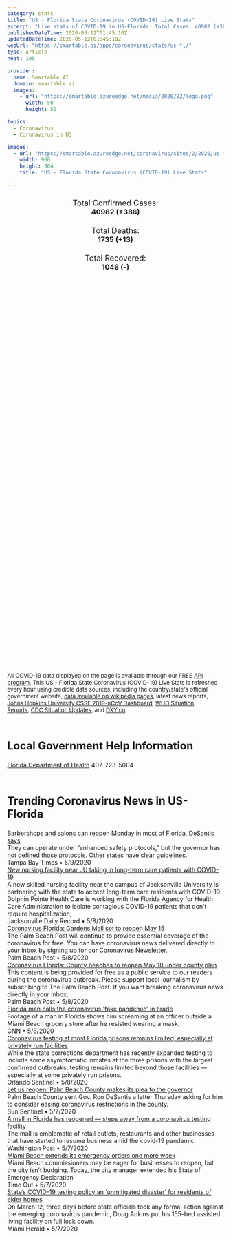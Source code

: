 ```yaml
---
category: stats
title: "US - Florida State Coronavirus (COVID-19) Live Stats"
excerpt: "Live stats of COVID-19 in US-Florida. Total Cases: 40982 (+386), Deaths: 1735 (+13), Recoveries: 1046(-)."
publishedDateTime: 2020-05-12T01:45:10Z
updatedDateTime: 2020-05-12T01:45:10Z
webUrl: "https://smartable.ai/apps/coronavirus/stats/us-fl/"
type: article
heat: 100

provider:
  name: Smartable AI
  domain: smartable.ai
  images:
    - url: "https://smartable.azureedge.net/media/2020/02/logo.png"
      width: 50
      height: 50

topics:
  - Coronavirus
  - Coronavirus in US

images:
  - url: "https://smartable.azureedge.net/coronavirus/sites/2/2020/us-fl.jpg"
    width: 900
    height: 564
    title: "US - Florida State Coronavirus (COVID-19) Live Stats"

---
```

<div class="total-stats" style="text-align: center;">
    <h3>
	    <div style="font-size: 18px; font-weight: 400;">Total Confirmed Cases:</div>
	    40982 (<span class='red'>+386</span>)
    </h3>
    <h3>
	    <div style="font-size: 18px; font-weight: 400;">Total Deaths:</div>
	    1735 (<span class='red'>+13</span>)
    </h3>
    <h3>
	    <div style="font-size: 18px; font-weight: 400;">Total Recovered:</div>
	    1046 (-)
    </h3>
</div>

<script type="text/javascript" src="https://www.gstatic.com/charts/loader.js"></script>

<div id="time_series_chart" style="width: 100%; height: 400px;"></div>
<script type="text/javascript">
  google.charts.load('current', {'packages':['corechart']});
  google.charts.setOnLoadCallback(drawChart);
  function drawChart() {
    var data = google.visualization.arrayToDataTable([
      ['Date', 'Total Cases', 'Total Deaths', 'Total Recovered'],
      ['1/22/2020', 0, 0, 0],['1/23/2020', 0, 0, 0],['1/24/2020', 0, 0, 0],['1/25/2020', 0, 0, 0],['1/26/2020', 0, 0, 0],['1/27/2020', 0, 0, 0],['1/28/2020', 0, 0, 0],['1/29/2020', 0, 0, 0],['1/30/2020', 0, 0, 0],['1/31/2020', 0, 0, 0],['2/1/2020', 0, 0, 0],['2/2/2020', 0, 0, 0],['2/3/2020', 0, 0, 0],['2/4/2020', 0, 0, 0],['2/5/2020', 0, 0, 0],['2/6/2020', 0, 0, 0],['2/7/2020', 0, 0, 0],['2/8/2020', 0, 0, 0],['2/9/2020', 0, 0, 0],['2/10/2020', 0, 0, 0],['2/11/2020', 0, 0, 0],['2/12/2020', 0, 0, 0],['2/13/2020', 0, 0, 0],['2/14/2020', 0, 0, 0],['2/15/2020', 0, 0, 0],['2/16/2020', 0, 0, 0],['2/17/2020', 0, 0, 0],['2/18/2020', 0, 0, 0],['2/19/2020', 0, 0, 0],['2/20/2020', 0, 0, 0],['2/21/2020', 0, 0, 0],['2/22/2020', 0, 0, 0],['2/23/2020', 0, 0, 0],['2/24/2020', 0, 0, 0],['2/25/2020', 0, 0, 0],['2/26/2020', 0, 0, 0],['2/27/2020', 0, 0, 0],['2/28/2020', 0, 0, 0],['2/29/2020', 0, 0, 0],['3/1/2020', 0, 0, 0],['3/2/2020', 1, 0, 0],['3/3/2020', 2, 0, 0],['3/4/2020', 2, 0, 0],['3/5/2020', 3, 0, 0],['3/6/2020', 3, 0, 0],['3/7/2020', 7, 0, 0],['3/8/2020', 10, 2, 0],['3/9/2020', 13, 2, 0],['3/10/2020', 15, 2, 0],['3/11/2020', 24, 2, 0],['3/12/2020', 50, 2, 0],['3/13/2020', 76, 3, 0],['3/14/2020', 78, 4, 0],['3/15/2020', 149, 5, 0],['3/16/2020', 162, 5, 0],['3/17/2020', 217, 7, 0],['3/18/2020', 328, 8, 0],['3/19/2020', 533, 9, 0],['3/20/2020', 664, 11, 0],['3/21/2020', 764, 13, 0],['3/22/2020', 1007, 13, 0],['3/23/2020', 1227, 18, 0],['3/24/2020', 1467, 23, 0],['3/25/2020', 1978, 23, 0],['3/26/2020', 2484, 29, 0],['3/27/2020', 3198, 46, 0],['3/28/2020', 4038, 56, 0],['3/29/2020', 4950, 60, 0],['3/30/2020', 5704, 71, 0],['3/31/2020', 6741, 85, 0],['4/1/2020', 7773, 101, 0],['4/2/2020', 9008, 144, 0],['4/3/2020', 10268, 170, 0],['4/4/2020', 11545, 195, 0],['4/5/2020', 12350, 221, 0],['4/6/2020', 13629, 254, 0],['4/7/2020', 14747, 296, 0],['4/8/2020', 15698, 323, 0],['4/9/2020', 16826, 371, 0],['4/10/2020', 17968, 419, 0],['4/11/2020', 18986, 446, 0],['4/12/2020', 19863, 461, 0],['4/13/2020', 21019, 499, 0],['4/14/2020', 21628, 571, 163],['4/15/2020', 22511, 596, 174],['4/16/2020', 23340, 668, 174],['4/17/2020', 24759, 726, 174],['4/18/2020', 25492, 748, 174],['4/19/2020', 26314, 774, 174],['4/20/2020', 27058, 823, 174],['4/21/2020', 27869, 867, 174],['4/22/2020', 28586, 927, 174],['4/23/2020', 29642, 987, 174],['4/24/2020', 30543, 1046, 174],['4/25/2020', 30840, 1055, 686],['4/26/2020', 31532, 1075, 686],['4/27/2020', 32139, 1088, 686],['4/28/2020', 32846, 1171, 686],['4/29/2020', 33193, 1218, 686],['4/30/2020', 33690, 1268, 686],['5/1/2020', 34562, 1309, 686],['5/2/2020', 35463, 1364, 686],['5/3/2020', 36078, 1379, 686],['5/4/2020', 36898, 1399, 686],['5/5/2020', 37439, 1471, 686],['5/6/2020', 38002, 1539, 686],['5/7/2020', 38828, 1600, 686],['5/8/2020', 39199, 1669, 686],['5/9/2020', 40001, 1716, 1046],['5/10/2020', 40596, 1722, 1046],['5/11/2020', 40982, 1735, 1046],
    ]);
    var options = {
      curveType: 'none',
      chartArea: {'width': '80%', 'height': '80%'},
      legend: { position: 'top' },
      lineWidth: 5,
      colors: ['#f60109', '#444444', '#81B71F']
    };
    var chart = new google.visualization.LineChart(document.getElementById('time_series_chart'));
    chart.draw(data, options);
  }
</script>

<div id="geo_chart" style="width: 100%; height: 500px;"></div>
<script type="text/javascript">
  google.charts.load('current', {
    'packages':['geochart'],
    'mapsApiKey': 'AIzaSyDk1HhVhLaveyKrUhhHZ5YwzIpEcbdal6U'
  });
  google.charts.setOnLoadCallback(drawRegionsMap);
  function drawRegionsMap() {
    var data = google.visualization.arrayToDataTable([
      ['LATITUDE', 'LONGITUDE', 'DESCRIPTION', 'Total Cases', 'Total Deaths'],
      [29.7938, -82.4944, "Alachua", 312, 5],[30.2752, -82.1603, "Baker", 25, 3],[30.2549, -85.9511, "Bay", 76, 3],[29.9474, -82.1129, "Bradford", 48, 2],[28.6928, -80.8468, "Brevard", 328, 9],[26.1901, -80.3659, "Broward", 5858, 257],[26.8946, -81.9098, "Charlotte", 329, 33],[28.8006, -82.3372, "Citrus", 106, 11],[30.0472, -81.7855, "Clay", 300, 19],[26.07, -81.4279, "Collier", 752, 27],[30.1855, -82.6026, "Columbia", 103, 2],[30.3165, -81.4118, "Duval", 1164, 29],[30.4158, -87.3028, "Escambia", 638, 18],[29.4198, -81.3235, "Flagler", 147, 4],[30.4992, -84.4582, "Gadsden", 128, 0],[26.8338, -81.0985, "Glades", 7, 1],[26.7325, -80.9518, "Hendry", 145, 5],[28.469, -82.5999, "Hernando", 100, 5],[27.5908, -81.5081, "Highlands", 98, 8],[27.9904, -82.3018, "Hillsborough", 1432, 37],[27.6378, -80.4855, "Indian River", 100, 8],[30.7943, -85.226, "Jackson", 91, 0],[29.1635, -81.5349, "Lake", 242, 14],[26.663, -81.9535, "Lee", 1268, 65],[30.4551, -84.2527, "Leon", 254, 6],[29.4479, -82.468, "Levy", 20, 0],[27.4799, -82.3452, "Manatee", 776, 74],[29.4494, -82.2211, "Marion", 210, 5],[27.2161, -80.24, "Martin", 255, 6],[25.5516, 80.6327, "Miami-Dade", 14007, 487],[25.2574, -80.3242, "Monroe", 89, 3],[30.5927, -81.8224, "Nassau", 60, 1],[30.5773, -86.6611, "Okaloosa", 169, 5],[28.4727, -81.4169, "Orange", 1505, 36],[28.3349, -81.3539, "Osceola", 572, 12],[26.6815, -80.1265, "Palm Beach", 3870, 237],[28.3232, -82.4319, "Pasco", 297, 9],[27.8764, -82.7779, "Pinellas", 861, 60],[27.8868, -81.8213, "Polk", 636, 33],[29.6502, -81.5998, "Putnam", 126, 4],[30.769, -86.9824, "Santa Rosa", 173, 9],[27.3328, -82.4616, "Sarasota", 426, 57],[28.7893, -81.276, "Seminole", 415, 11],[30.19, -81.3704, "St. Johns", 223, 4],[27.4096, -80.3538, "St. Lucie", 282, 25],[28.6335, -81.9986, "Sumter", 244, 14],[30.2956, -82.9847, "Suwannee", 146, 18],[29.028, -81.0755, "Volusia", 548, 28],[30.0282, -84.3936, "Wakulla", 29, 1],[30.9746, -86.3099, "Walton", 61, 2],[30.6332, -85.5874, "Washington", 12, 0],[30.7234, -85.9374, "Holmes", 10, 0],[30.5722, -85.1264, "Calhoun", 27, 0],[30.0638, -82.239, "Union", 6, 0],[30.1148, -85.1935, "Gulf", 1, 0],[30.4716, -83.413, "Madison", 61, 3],[27.5469, -81.8103, "Hardee", 36, 0],[27.2172, -80.7927, "Okeechobee", 28, 0],[29.652, -84.8881, "Franklin", 2, 0],[29.4498, -83.2819, "Dixie", 13, 0],[30.477, -83.7604, "Jefferson", 28, 2],[30.3317, -82.7562, "Hamilton", 18, 0],[27.2214, -81.8587, "DeSoto", 47, 5],[29.6795, -83.3837, "Taylor", 3, 0],[29.6092, -82.8146, "Gilchrist", 6, 0],[30.0511, -83.1768, "Lafayette", 3, 0],[30.3906, -84.9857, "Liberty", 198, 0],
    ]);
    var options = {
      backgroundColor: {fill:'transparent',stroke:'#FFF' ,strokeWidth:0 }, 
      displayMode: 'markers',
      region: 'US-FL', 
      resolution: 'metros',
      colorAxis: {colors: ['#F27D81', '#f60109']},
      sizeAxis: {minSize:3,  maxSize:12},
    };
    var chart = new google.visualization.GeoChart(document.getElementById('geo_chart'));
    chart.draw(data, options);
  };
</script>

<div id="geo_table"></div>
<script type="text/javascript">
  google.charts.load('current', {'packages':['table']});
  google.charts.setOnLoadCallback(drawTable);
  function drawTable() {
    var data = new google.visualization.DataTable();
    data.addColumn('string', 'Location');
    data.addColumn('number', 'Total Cases');
    data.addColumn('number', 'New Cases');
    data.addColumn('number', 'Active Cases');
    data.addColumn('number', 'Total Deaths');
    data.addColumn('number', 'New Deaths');
    data.addColumn('number', 'Total Recovered');
    data.addRows([
      [{v:"Alachua", f:"Alachua"}, 312, 0, 307, 5, 0, 0],[{v:"Baker", f:"Baker"}, 25, 0, 22, 3, 0, 0],[{v:"Bay", f:"Bay"}, 76, 0, 73, 3, 0, 0],[{v:"Bradford", f:"Bradford"}, 48, 0, 46, 2, 0, 0],[{v:"Brevard", f:"Brevard"}, 328, 0, 319, 9, 0, 0],[{v:"Broward", f:"Broward"}, 5858, 0, 5601, 257, 0, 0],[{v:"Charlotte", f:"Charlotte"}, 329, 0, 296, 33, 0, 0],[{v:"Citrus", f:"Citrus"}, 106, 0, 95, 11, 0, 0],[{v:"Clay", f:"Clay"}, 300, 0, 281, 19, 0, 0],[{v:"Collier", f:"Collier"}, 752, 0, 725, 27, 0, 0],[{v:"Columbia", f:"Columbia"}, 103, 0, 101, 2, 0, 0],[{v:"Duval", f:"Duval"}, 1164, 0, 1135, 29, 0, 0],[{v:"Escambia", f:"Escambia"}, 638, 0, 620, 18, 0, 0],[{v:"Flagler", f:"Flagler"}, 147, 0, 143, 4, 0, 0],[{v:"Gadsden", f:"Gadsden"}, 128, 0, 128, 0, 0, 0],[{v:"Glades", f:"Glades"}, 7, 0, 6, 1, 0, 0],[{v:"Hendry", f:"Hendry"}, 145, 0, 133, 5, 0, 7],[{v:"Hernando", f:"Hernando"}, 100, 0, 95, 5, 0, 0],[{v:"Highlands", f:"Highlands"}, 98, 0, 90, 8, 0, 0],[{v:"Hillsborough", f:"Hillsborough"}, 1432, 0, 1395, 37, 0, 0],[{v:"Indian River", f:"Indian River"}, 100, 0, 92, 8, 0, 0],[{v:"Jackson", f:"Jackson"}, 91, 0, 91, 0, 0, 0],[{v:"Lake", f:"Lake"}, 242, 0, 228, 14, 0, 0],[{v:"Lee", f:"Lee"}, 1268, 0, 1203, 65, 0, 0],[{v:"Leon", f:"Leon"}, 254, 0, 248, 6, 0, 0],[{v:"Levy", f:"Levy"}, 20, 0, 16, 0, 0, 4],[{v:"Manatee", f:"Manatee"}, 776, 0, 702, 74, 0, 0],[{v:"Marion", f:"Marion"}, 210, 0, 205, 5, 0, 0],[{v:"Martin", f:"Martin"}, 255, 0, 249, 6, 0, 0],[{v:"Miami-Dade", f:"Miami-Dade"}, 14007, 0, 13520, 487, 0, 0],[{v:"Monroe", f:"Monroe"}, 89, 0, 86, 3, 0, 0],[{v:"Nassau", f:"Nassau"}, 60, 0, 59, 1, 0, 0],[{v:"Okaloosa", f:"Okaloosa"}, 169, 0, 164, 5, 0, 0],[{v:"Orange", f:"Orange"}, 1505, 0, 1469, 36, 0, 0],[{v:"Osceola", f:"Osceola"}, 572, 0, 560, 12, 0, 0],[{v:"Palm Beach", f:"Palm Beach"}, 3870, 0, 3633, 237, 0, 0],[{v:"Pasco", f:"Pasco"}, 297, 0, 288, 9, 0, 0],[{v:"Pinellas", f:"Pinellas"}, 861, 0, 801, 60, 0, 0],[{v:"Polk", f:"Polk"}, 636, 0, 603, 33, 0, 0],[{v:"Putnam", f:"Putnam"}, 126, 0, 122, 4, 0, 0],[{v:"Santa Rosa", f:"Santa Rosa"}, 173, 0, 164, 9, 0, 0],[{v:"Sarasota", f:"Sarasota"}, 426, 0, 369, 57, 0, 0],[{v:"Seminole", f:"Seminole"}, 415, 0, 241, 11, 0, 163],[{v:"St. Johns", f:"St. Johns"}, 223, 0, 219, 4, 0, 0],[{v:"St. Lucie", f:"St. Lucie"}, 282, 0, 257, 25, 0, 0],[{v:"Sumter", f:"Sumter"}, 244, 0, 230, 14, 0, 0],[{v:"Suwannee", f:"Suwannee"}, 146, 0, 128, 18, 0, 0],[{v:"Volusia", f:"Volusia"}, 548, 0, 520, 28, 0, 0],[{v:"Wakulla", f:"Wakulla"}, 29, 0, 28, 1, 0, 0],[{v:"Walton", f:"Walton"}, 61, 0, 59, 2, 0, 0],[{v:"Washington", f:"Washington"}, 12, 0, 12, 0, 0, 0],[{v:"Holmes", f:"Holmes"}, 10, 0, 10, 0, 0, 0],[{v:"Calhoun", f:"Calhoun"}, 27, 0, 27, 0, 0, 0],[{v:"Union", f:"Union"}, 6, 0, 6, 0, 0, 0],[{v:"Gulf", f:"Gulf"}, 1, 0, 1, 0, 0, 0],[{v:"Madison", f:"Madison"}, 61, 0, 58, 3, 0, 0],[{v:"Hardee", f:"Hardee"}, 36, 0, 36, 0, 0, 0],[{v:"Okeechobee", f:"Okeechobee"}, 28, 0, 28, 0, 0, 0],[{v:"Franklin", f:"Franklin"}, 2, 0, 2, 0, 0, 0],[{v:"Dixie", f:"Dixie"}, 13, 0, 13, 0, 0, 0],[{v:"Jefferson", f:"Jefferson"}, 28, 0, 26, 2, 0, 0],[{v:"Hamilton", f:"Hamilton"}, 18, 0, 18, 0, 0, 0],[{v:"DeSoto", f:"DeSoto"}, 47, 0, 42, 5, 0, 0],[{v:"Taylor", f:"Taylor"}, 3, 0, 3, 0, 0, 0],[{v:"Gilchrist", f:"Gilchrist"}, 6, 0, 6, 0, 0, 0],[{v:"Lafayette", f:"Lafayette"}, 3, 0, 3, 0, 0, 0],[{v:"Liberty", f:"Liberty"}, 198, 0, 198, 0, 0, 0],
    ]);
    data.setProperty(0, 0, 'style', 'min-width:100px');
    var table = new google.visualization.Table(document.getElementById('geo_table'));
    table.draw(data, {allowHtml: true, sortColumn: 2, sortAscending: false, width: '660px', height: '100%'});
  }
</script>

<span style="font-size: 13px">All COVID-19 data displayed on the page is available through our FREE <a href="https://developer.smartable.ai">API program</a>. This US - Florida State Coronavirus (COVID-19) Live Stats is refreshed every hour using credible data sources, including the country/state's official government website, <a href="https://en.wikipedia.org/wiki/2019%E2%80%9320_coronavirus_pandemic" target="_blank">data available on wikipedia pages</a>, latest news reports, <a href="https://systems.jhu.edu/research/public-health/ncov/" target="_blank">Johns Hopkins University CSSE 2019-nCoV Dashboard</a>, <a href="https://www.who.int/emergencies/diseases/novel-coronavirus-2019/situation-reports" target="_blank">WHO Situation Reports</a>, <a href="https://www.cdc.gov/coronavirus/2019-ncov/index.html" target="_blank">CDC Situation Updates</a>, and <a href="https://ncov.dxy.cn/ncovh5/view/pneumonia" target="_blank">DXY.cn</a>.</span>

<h2 id="news" class="center" style="margin-top: 60px; font-size: 25px;">Local Government Help Information</h2>
<div class="info center">
<a href="http://www.floridahealth.gov/diseases-and-conditions/COVID-19/" target="_blank">Florida Department of Health</a> 407-723-5004
</div>
<h2 id="news" class="center" style="margin-top: 60px; font-size: 25px;">Trending Coronavirus News in US-Florida</h2>
<div class="row">
<div class="col-md-6 col-sm-12">
  <div class="content-card">
	<a href="https://www.cnn.com/us/live-news/us-coronavirus-update-05-08-20/h_beb73d006f4333247f560b87a92175fc"><div class="card-image" style="background-image: url(https://cdn.cnn.com/cnnnext/dam/assets/200213175739-03-coronavirus-0213-super-tease.jpg)"></div></a>
	<div class="content">
		<div class="card-title"><a href="https://www.cnn.com/us/live-news/us-coronavirus-update-05-08-20/h_beb73d006f4333247f560b87a92175fc">Barbershops and salons can reopen Monday in most of Florida, DeSantis says</a></div>
		<div class="card-excerpt">They can operate under “enhanced safety protocols,” but the governor has not defined those protocols. Other states have clear guidelines.</div>
		<div class="card-meta">
			<span class="card-provider">Tampa Bay Times</span> • <span class="card-date">5/9/2020</span>
		</div>
	</div>
  </div>
</div>
<div class="col-md-6 col-sm-12">
  <div class="content-card">
	<a href="https://www.cnn.com/us/live-news/us-coronavirus-update-05-08-20/h_c1e1dc774839f57d49718f5f0aa1cfe1"><div class="card-image" style="background-image: url(https://dynaimage.cdn.cnn.com/cnn/digital-images/w_900,h_601/6c47ecdf-6510-4cc4-802f-aba30a590622.jpg)"></div></a>
	<div class="content">
		<div class="card-title"><a href="https://www.cnn.com/us/live-news/us-coronavirus-update-05-08-20/h_c1e1dc774839f57d49718f5f0aa1cfe1">New nursing facility near JU taking in long-term care patients with COVID-19</a></div>
		<div class="card-excerpt">A new skilled nursing facility near the campus of Jacksonville University is partnering with the state to accept long-term care residents with COVID-19. Dolphin Pointe Health Care is working with the Florida Agency for Health Care Administration to isolate contagious COVID-19 patients that don’t require hospitalization,</div>
		<div class="card-meta">
			<span class="card-provider">Jacksonville Daily Record</span> • <span class="card-date">5/8/2020</span>
		</div>
	</div>
  </div>
</div>
<div class="col-md-6 col-sm-12">
  <div class="content-card">
	<a href="https://www.palmbeachpost.com/news/20200508/coronavirus-florida-gardens-mall-set-to-reopen-may-15"><div class="card-image" style="background-image: url(https://www.palmbeachpost.com/apps/pbcsi.dll/bilde?Site=LK&Date=20200508&Category=NEWS&ArtNo=200508175&Ref=AR)"></div></a>
	<div class="content">
		<div class="card-title"><a href="https://www.palmbeachpost.com/news/20200508/coronavirus-florida-gardens-mall-set-to-reopen-may-15">Coronavirus Florida: Gardens Mall set to reopen May 15</a></div>
		<div class="card-excerpt">The Palm Beach Post will continue to provide essential coverage of the coronavirus for free. You can have coronavirus news delivered directly to your inbox by signing up for our Coronavirus Newsletter.</div>
		<div class="card-meta">
			<span class="card-provider">Palm Beach Post</span> • <span class="card-date">5/8/2020</span>
		</div>
	</div>
  </div>
</div>
<div class="col-md-6 col-sm-12">
  <div class="content-card">
	<a href="https://www.cnn.com/us/live-news/us-coronavirus-update-05-08-20/h_a74afe094b96b31a0296c1322979bb8e"><div class="card-image" style="background-image: url(https://cdn.cnn.com/cnnnext/dam/assets/200213175739-03-coronavirus-0213-super-tease.jpg)"></div></a>
	<div class="content">
		<div class="card-title"><a href="https://www.cnn.com/us/live-news/us-coronavirus-update-05-08-20/h_a74afe094b96b31a0296c1322979bb8e">Coronavirus Florida: County beaches to reopen May 18 under county plan</a></div>
		<div class="card-excerpt">This content is being provided for free as a public service to our readers during the coronavirus outbreak. Please support local journalism by subscribing to The Palm Beach Post. If you want breaking coronavirus news directly in your inbox,</div>
		<div class="card-meta">
			<span class="card-provider">Palm Beach Post</span> • <span class="card-date">5/8/2020</span>
		</div>
	</div>
  </div>
</div>
<div class="col-md-6 col-sm-12">
  <div class="content-card">
	<a href="https://www.cnn.com/videos/us/2020/05/08/florida-man-grocery-store-tirade-miami-beach-mxp-vpx.hln"><div class="card-image" style="background-image: url(https://cdn.cnn.com/cnnnext/dam/assets/200508033357-florida-man-yells-fake-pandemic-super-tease.jpg)"></div></a>
	<div class="content">
		<div class="card-title"><a href="https://www.cnn.com/videos/us/2020/05/08/florida-man-grocery-store-tirade-miami-beach-mxp-vpx.hln">Florida man calls the coronavirus 'fake pandemic' in tirade</a></div>
		<div class="card-excerpt">Footage of a man in Florida shows him screaming at an officer outside a Miami Beach grocery store after he resisted wearing a mask.</div>
		<div class="card-meta">
			<span class="card-provider">CNN</span> • <span class="card-date">5/8/2020</span>
		</div>
	</div>
  </div>
</div>
<div class="col-md-6 col-sm-12">
  <div class="content-card">
	<a href="https://www.orlandosentinel.com/coronavirus/os-ne-coronavirus-third-state-inmate-dies-florida-corrections-20200416-baffem42szetpkevbgyg3yopze-story.html"><div class="card-image" style="background-image: url(https://www.orlandosentinel.com/resizer/8kjjWwq6vDvUAf0sAvPO7hlxruU=/1200x0/top/arc-anglerfish-arc2-prod-tronc.s3.amazonaws.com/public/GHXR5JBTTFAKHJ4ASOUGMO6SGM.JPG)"></div></a>
	<div class="content">
		<div class="card-title"><a href="https://www.orlandosentinel.com/coronavirus/os-ne-coronavirus-third-state-inmate-dies-florida-corrections-20200416-baffem42szetpkevbgyg3yopze-story.html">Coronavirus testing at most Florida prisons remains limited, especially at privately run facilities</a></div>
		<div class="card-excerpt">While the state corrections department has recently expanded testing to include some asymptomatic inmates at the three prisons with the largest confirmed outbreaks, testing remains limited beyond those facilities — especially at some privately run prisons.</div>
		<div class="card-meta">
			<span class="card-provider">Orlando Sentinel</span> • <span class="card-date">5/8/2020</span>
		</div>
	</div>
  </div>
</div>
<div class="col-md-6 col-sm-12">
  <div class="content-card">
	<a href="https://www.cnn.com/us/live-news/us-coronavirus-update-04-24-20/h_b44f4acb29e965d27f24f88f2faac123"><div class="card-image" style="background-image: url(https://cdn.cnn.com/cnnnext/dam/assets/200213175739-03-coronavirus-0213-super-tease.jpg)"></div></a>
	<div class="content">
		<div class="card-title"><a href="https://www.cnn.com/us/live-news/us-coronavirus-update-04-24-20/h_b44f4acb29e965d27f24f88f2faac123">Let us reopen: Palm Beach County makes its plea to the governor</a></div>
		<div class="card-excerpt">Palm Beach County sent Gov. Ron DeSantis a letter Thursday asking for him to consider easing coronavirus restrictions in the county.</div>
		<div class="card-meta">
			<span class="card-provider">Sun Sentinel</span> • <span class="card-date">5/7/2020</span>
		</div>
	</div>
  </div>
</div>
<div class="col-md-6 col-sm-12">
  <div class="content-card">
	<a href="https://www.washingtonpost.com/politics/a-mall-in-florida-has-reopened--steps-away-from-a-coronavirus-testing-facility/2020/05/07/595483e2-8fca-11ea-a9c0-73b93422d691_story.html"><div class="card-image" style="background-image: url(https://www.washingtonpost.com/resizer/kLtN8dhzjqTRQP38Nj_0HsSlL8A=/1440x0/smart/arc-anglerfish-washpost-prod-washpost.s3.amazonaws.com/public/XKMT4ZEQZUI6VKOAOO4TIIWWSE.jpg)"></div></a>
	<div class="content">
		<div class="card-title"><a href="https://www.washingtonpost.com/politics/a-mall-in-florida-has-reopened--steps-away-from-a-coronavirus-testing-facility/2020/05/07/595483e2-8fca-11ea-a9c0-73b93422d691_story.html">A mall in Florida has reopened — steps away from a coronavirus testing facility</a></div>
		<div class="card-excerpt">The mall is emblematic of retail outlets, restaurants and other businesses that have started to resume business amid the covid-19 pandemic.</div>
		<div class="card-meta">
			<span class="card-provider">Washington Post</span> • <span class="card-date">5/7/2020</span>
		</div>
	</div>
  </div>
</div>
<div class="col-md-6 col-sm-12">
  <div class="content-card">
	<a href="https://www.cnn.com/us/live-news/us-coronavirus-update-05-07-20/h_2eb36420707fc1ccc49f1f8e9f9e585c"><div class="card-image" style="background-image: url(https://cdn.cnn.com/cnnnext/dam/assets/200213175739-03-coronavirus-0213-super-tease.jpg)"></div></a>
	<div class="content">
		<div class="card-title"><a href="https://www.cnn.com/us/live-news/us-coronavirus-update-05-07-20/h_2eb36420707fc1ccc49f1f8e9f9e585c">Miami Beach extends its emergency orders one more week</a></div>
		<div class="card-excerpt">Miami Beach commissioners may be eager for businesses to reopen, but the city isn’t budging. Today, the city manager extended his State of Emergency Declaration</div>
		<div class="card-meta">
			<span class="card-provider">Time Out</span> • <span class="card-date">5/7/2020</span>
		</div>
	</div>
  </div>
</div>
<div class="col-md-6 col-sm-12">
  <div class="content-card">
	<a href="https://www.cnn.com/us/live-news/us-coronavirus-update-05-08-20/h_c1e1dc774839f57d49718f5f0aa1cfe1"><div class="card-image" style="background-image: url(https://cdn.cnn.com/cnnnext/dam/assets/200213175739-03-coronavirus-0213-super-tease.jpg)"></div></a>
	<div class="content">
		<div class="card-title"><a href="https://www.cnn.com/us/live-news/us-coronavirus-update-05-08-20/h_c1e1dc774839f57d49718f5f0aa1cfe1">State’s COVID-19 testing policy an ‘unmitigated disaster’ for residents of elder homes</a></div>
		<div class="card-excerpt">On March 12, three days before state officials took any formal action against the emerging coronavirus pandemic, Doug Adkins put his 155-bed assisted living facility on full lock down.</div>
		<div class="card-meta">
			<span class="card-provider">Miami Herald</span> • <span class="card-date">5/7/2020</span>
		</div>
	</div>
  </div>
</div>

</div>

